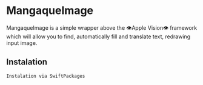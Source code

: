 # MangaqueImage

MangaqueImage is a simple wrapper above the 👁Apple Vision👁 framework which will allow you to find, automatically fill and translate text, redrawing input image.

## Instalation
```
Instalation via SwiftPackages
```
